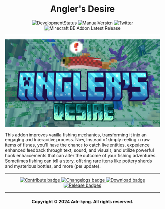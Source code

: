 <h1 align="center"><strong> Angler's Desire </strong></h1>

<div align="center">

  ![DevelopmentStatus](https://img.shields.io/badge/Development-%20release-2ea44f?logo=visualstudiocode&logoColor=blue)
  ![ManualVersion](https://img.shields.io/badge/Version-v1.0.0-2ea44f?logo=git&logoColor=red)
  [![Twitter](https://img.shields.io/badge/Twitter-Follow_@h__YanG__0A-2ea44f?logo=twitter&logoColor=blue)](https://twitter.com/h_YanG_0A)
  ![Minecraft BE Addon Latest Release](https://img.shields.io/github/v/release/Adr-hyng/Anglers-Desire?logo=xbox&logoColor=green&label=Minecraft)
  <!-- [![Release Downloads](https://img.shields.io/badge/dynamic/json?label=Downloads&query=%24%5B0%5D.assets%5B0%5D.download_count&url=https%3A%2F%2Fapi.github.com%2Frepos%2FAdr-hyng-OSS%2FLumber-Axe%2Freleases)](https://github.com/Adr-hyng-OSS/Lumber-Axe/releases/latest) -->
  
</div>


-----

[![Watch the video](https://github.com/Adr-hyng/Anglers-Desire/blob/main/res/thumbnails/youtube_thumbnail.png?raw=true)](https://youtu.be/augGoOB9UjI?si=0YaaNdi4MbkV7gSD)

This addon improves vanilla fishing mechanics, transforming it into an engaging and interactive process. Now, instead of simply reeling in raw items of fishes, you'll have the chance to catch live entities, experience enhanced feedback through text, sound, and visuals, and utilize powerful hook enhancements that can alter the outcome of your fishing adventures. Sometimes fishing can tell a story, offering rare items like pottery sherds and mysterious bottles, and more (per update).

-----

<div align="center">
  <a href="./CONTRIBUTE.md">
    <img src="https://img.shields.io/static/v1?label=&message=Contribute&color=dark+green&style=for-the-badge" alt="Contribute badge">
  </a>
  <a href="https://github.com/Adr-hyng-OSS/Lumber-Axe/releases">
    <img src="https://img.shields.io/static/v1?label=&message=CHANGELOGS&color=dark+green&style=for-the-badge" alt="Changelogs badge">
  </a>
  <a href="https://bstlar.com/195/Lumber-Axe-Bedrock-v1.20.10">
    <img src="https://img.shields.io/static/v1?label=&message=DOWNLOAD&color=dark+green&style=for-the-badge&logo=download&logoColor=black" alt="Download badge">
  </a>
  <a href="https://github.com/Adr-hyng-OSS/Lumber-Axe/releases/latest">
    <img src="https://img.shields.io/static/v1?label=&message=LATEST%20RELEASE&color=dark+green&style=for-the-badge" alt="Release badges">
  </a>
</div>

-----

<p align="center"> 
  <h4 align="center">
    Copyright © 2024 Adr-hyng. All rights reserved.
  </h4>
</p>

